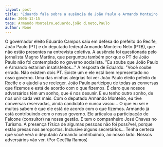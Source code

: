 ```yaml
---
layout: post
title: "Eduardo fala sobre a ausência de João Paulo e Armando Monteiro Neto  "
date: 2006-12-15
tags: Armando Monteiro,eduardo,joão d,neto,Paulo
author: None
---
```

O governador eleito Eduardo Campos saiu em defesa do prefeito do Recife, João Paulo (PT) e do deputado federal Armando Monteiro Neto (PTB), que não estão presentes na entrevista coletiva.
A ausência foi questionada pelo jornalista Magno Martins, que perguntou também por que o PT de João Paulo não foi contemplado no governo socialista. \"Eu soube que João Paulo e Armando estariam insatisfeitos...\" 
A resposta de Eduardo:
\"Você soube errado. Não existem dois PT. Existe um e ele está bem representado no osso governo.
Uma das minhas alegrias foi ver João Paulo eleito pefeito do Recife e o ajudei a se reeleger. João Paulo participou de todas as conversas que fizemos e está de acordo com o que fizemos.
É claro que nossos adversários têm um sonho, que é nos desunir. E eu tenho outro sonho, de nos unir cada vez mais.
Com o deputado Armando Monteiro, eu tive conversas reservadas, ainda candidato e nunca vasou... O que eu sei e muitos sabem é que ele está de acordo com o que fizemos.
Armando já está contribuindo com o nosso governo. Ele articulou a participação de Falcone (consultor) na nossa gestão. E tem o companheiro José Chaves no Turismo.
A presença f?sica de&nbsp;algumas pessoas não foi poss?vel, porque estão presas nos aeroportos. Inclusive alguns secretários...
Tenha certeza que você verá o deputado Armando contribuindo, ao nosso lado. Nossos adversários vão ver.
(Por Cec?lia Ramos) 